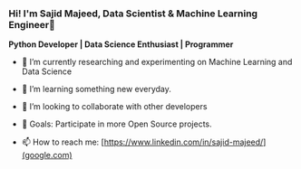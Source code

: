 ### Hi! I'm Sajid Majeed, Data Scientist & Machine Learning Engineer👋 
**Python Developer | Data Science Enthusiast | Programmer**



<!--
**SajidMajeed92/SajidMajeed92** is a ✨ _special_ ✨ repository because its `README.md` (this file) appears on your GitHub profile.

Here are some ideas to get you started:
-->
- 🔭  I’m currently researching and experimenting on Machine Learning and Data Science 
- 🌱 I’m learning something new everyday.
- 👯 I’m looking to collaborate with other developers
- 🙌 Goals: Participate in more Open Source projects.


- 📫 How to reach me: [https://www.linkedin.com/in/sajid-majeed/](google.com)
 <!--
- 😄 Pronouns: ...
- ⚡ Fun fact: ...
-->

